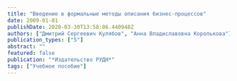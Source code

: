 ```yaml
---
title: "Введение в формальные методы описания бизнес-процессов"
date: 2009-01-01
publishDate: 2020-03-30T13:58:06.440948Z
authors: ["Дмитрий Сергеевич Кулябов", "Анна Владиславовна Королькова"]
publication_types: ["5"]
abstract: ""
featured: false
publication: "*Издательство РУДН*"
tags: ["Учебное пособие"]
---
```


